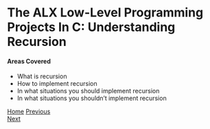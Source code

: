 # The ALX Low-Level Programming Projects In C: Understanding Recursion

#### Areas Covered
* What is recursion
* How to implement recursion
* In what situations you should implement recursion
* In what situations you shouldn’t implement recursion



[Home](../)
[Previous](../0x07-pointers_arrays_strings/)                                   
[Next](../0x09-static_libraries/)

